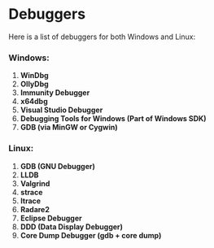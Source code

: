 # Debuggers

Here is a list of debuggers for both Windows and Linux:

### Windows:
1. **WinDbg**
2. **OllyDbg**
3. **Immunity Debugger**
4. **x64dbg**
5. **Visual Studio Debugger**
6. **Debugging Tools for Windows (Part of Windows SDK)**
7. **GDB (via MinGW or Cygwin)**

### Linux:
1. **GDB (GNU Debugger)**
2. **LLDB**
3. **Valgrind**
4. **strace**
5. **ltrace**
6. **Radare2**
7. **Eclipse Debugger**
8. **DDD (Data Display Debugger)**
9. **Core Dump Debugger (gdb + core dump)**

